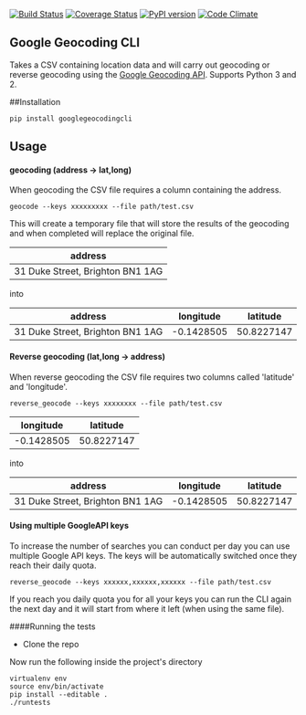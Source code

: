 [![Build Status](https://travis-ci.org/maximilianhurl/google-geocoding-cli.svg)](https://travis-ci.org/maximilianhurl/google-geocoding-cli)
[![Coverage Status](https://coveralls.io/repos/maximilianhurl/google-geocoding-cli/badge.svg?branch=master)](https://coveralls.io/r/maximilianhurl/google-geocoding-cli?branch=master)
[![PyPI version](https://badge.fury.io/py/googlegeocodingcli.svg)](http://badge.fury.io/py/googlegeocodingcli)
[![Code Climate](https://codeclimate.com/github/maximilianhurl/google-geocoding-cli/badges/gpa.svg)](https://codeclimate.com/github/maximilianhurl/google-geocoding-cli)


## Google Geocoding CLI

Takes a CSV containing location data and will carry out geocoding or reverse geocoding using the [Google Geocoding API](https://developers.google.com/maps/documentation/geocoding/). Supports Python 3 and 2.



##Installation

    pip install googlegeocodingcli


## Usage


#### geocoding (address -> lat,long)

When geocoding the CSV file requires a column containing the address.

    geocode --keys xxxxxxxxx --file path/test.csv
    
This will create a temporary file that will store the results of the geocoding and when completed will replace the original file.

| address                          |
|----------------------------------|
| 31 Duke Street, Brighton BN1 1AG |

into

| address                          | longitude  | latitude   |
|----------------------------------|------------|------------|
| 31 Duke Street, Brighton BN1 1AG | -0.1428505 | 50.8227147 |


#### Reverse geocoding (lat,long -> address)

When reverse geocoding the CSV file requires two columns called 'latitude' and 'longitude'.

    reverse_geocode --keys xxxxxxxx --file path/test.csv

| longitude  | latitude   |
|------------|------------|
| -0.1428505 | 50.8227147 |

into

| address                          | longitude  | latitude   |
|----------------------------------|------------|------------|
| 31 Duke Street, Brighton BN1 1AG | -0.1428505 | 50.8227147 |


#### Using multiple GoogleAPI keys

To increase the number of searches you can conduct per day you can use multiple Google API keys. The keys will be automatically switched once they reach their daily quota.

    reverse_geocode --keys xxxxxx,xxxxxx,xxxxxx --file path/test.csv

If you reach you daily quota you for all your keys you can run the CLI again the next day and it will start from where it left (when using the same file).


####Running the tests
   
- Clone the repo

Now run the following inside the project's directory

	virtualenv env
    source env/bin/activate
    pip install --editable .
    ./runtests
